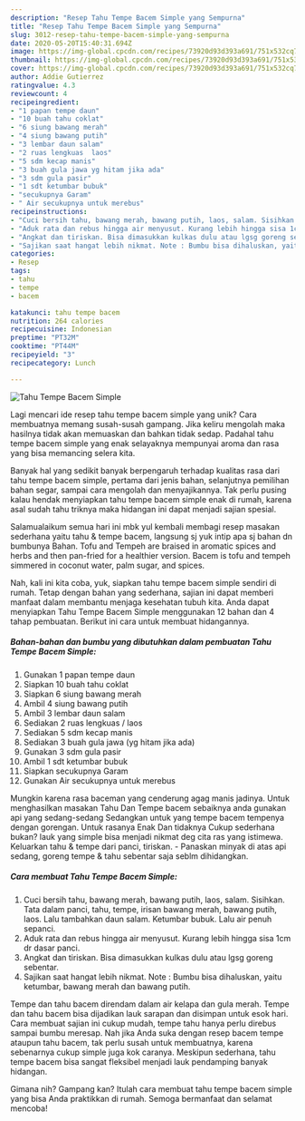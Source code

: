 ```yaml
---
description: "Resep Tahu Tempe Bacem Simple yang Sempurna"
title: "Resep Tahu Tempe Bacem Simple yang Sempurna"
slug: 3012-resep-tahu-tempe-bacem-simple-yang-sempurna
date: 2020-05-20T15:40:31.694Z
image: https://img-global.cpcdn.com/recipes/73920d93d393a691/751x532cq70/tahu-tempe-bacem-simple-foto-resep-utama.jpg
thumbnail: https://img-global.cpcdn.com/recipes/73920d93d393a691/751x532cq70/tahu-tempe-bacem-simple-foto-resep-utama.jpg
cover: https://img-global.cpcdn.com/recipes/73920d93d393a691/751x532cq70/tahu-tempe-bacem-simple-foto-resep-utama.jpg
author: Addie Gutierrez
ratingvalue: 4.3
reviewcount: 4
recipeingredient:
- "1 papan tempe daun"
- "10 buah tahu coklat"
- "6 siung bawang merah"
- "4 siung bawang putih"
- "3 lembar daun salam"
- "2 ruas lengkuas  laos"
- "5 sdm kecap manis"
- "3 buah gula jawa yg hitam jika ada"
- "3 sdm gula pasir"
- "1 sdt ketumbar bubuk"
- "secukupnya Garam"
- " Air secukupnya untuk merebus"
recipeinstructions:
- "Cuci bersih tahu, bawang merah, bawang putih, laos, salam. Sisihkan. Tata dalam panci, tahu, tempe, irisan bawang merah, bawang putih, laos. Lalu tambahkan daun salam. Ketumbar bubuk. Lalu air penuh sepanci."
- "Aduk rata dan rebus hingga air menyusut. Kurang lebih hingga sisa 1cm dr dasar panci."
- "Angkat dan tiriskan. Bisa dimasukkan kulkas dulu atau lgsg goreng sebentar."
- "Sajikan saat hangat lebih nikmat. Note : Bumbu bisa dihaluskan, yaitu ketumbar, bawang merah dan bawang putih."
categories:
- Resep
tags:
- tahu
- tempe
- bacem

katakunci: tahu tempe bacem 
nutrition: 264 calories
recipecuisine: Indonesian
preptime: "PT32M"
cooktime: "PT44M"
recipeyield: "3"
recipecategory: Lunch

---
```



![Tahu Tempe Bacem Simple](https://img-global.cpcdn.com/recipes/73920d93d393a691/751x532cq70/tahu-tempe-bacem-simple-foto-resep-utama.jpg)

Lagi mencari ide resep tahu tempe bacem simple yang unik? Cara membuatnya memang susah-susah gampang. Jika keliru mengolah maka hasilnya tidak akan memuaskan dan bahkan tidak sedap. Padahal tahu tempe bacem simple yang enak selayaknya mempunyai aroma dan rasa yang bisa memancing selera kita.

Banyak hal yang sedikit banyak berpengaruh terhadap kualitas rasa dari tahu tempe bacem simple, pertama dari jenis bahan, selanjutnya pemilihan bahan segar, sampai cara mengolah dan menyajikannya. Tak perlu pusing kalau hendak menyiapkan tahu tempe bacem simple enak di rumah, karena asal sudah tahu triknya maka hidangan ini dapat menjadi sajian spesial.

Salamualaikum semua hari ini mbk yul kembali membagi resep masakan sederhana yaitu tahu &amp; tempe bacem, langsung sj yuk intip apa sj bahan dn bumbunya Bahan. Tofu and Tempeh are braised in aromatic spices and herbs and then pan-fried for a healthier version. Bacem is tofu and tempeh simmered in coconut water, palm sugar, and spices.


Nah, kali ini kita coba, yuk, siapkan tahu tempe bacem simple sendiri di rumah. Tetap dengan bahan yang sederhana, sajian ini dapat memberi manfaat dalam membantu menjaga kesehatan tubuh kita. Anda dapat menyiapkan Tahu Tempe Bacem Simple menggunakan 12 bahan dan 4 tahap pembuatan. Berikut ini cara untuk membuat hidangannya.

<!--inarticleads1-->

##### Bahan-bahan dan bumbu yang dibutuhkan dalam pembuatan Tahu Tempe Bacem Simple:

1. Gunakan 1 papan tempe daun
1. Siapkan 10 buah tahu coklat
1. Siapkan 6 siung bawang merah
1. Ambil 4 siung bawang putih
1. Ambil 3 lembar daun salam
1. Sediakan 2 ruas lengkuas / laos
1. Sediakan 5 sdm kecap manis
1. Sediakan 3 buah gula jawa (yg hitam jika ada)
1. Gunakan 3 sdm gula pasir
1. Ambil 1 sdt ketumbar bubuk
1. Siapkan secukupnya Garam
1. Gunakan  Air secukupnya untuk merebus


Mungkin karena rasa baceman yang cenderung agag manis jadinya. Untuk menghasilkan masakan Tahu Dan Tempe bacem sebaiknya anda gunakan api yang sedang-sedang Sedangkan untuk yang tempe bacem tempenya dengan gorengan. Untuk rasanya Enak Dan tidaknya Cukup sederhana bukan? lauk yang simple bisa menjadi nikmat deg cita ras yang istimewa. Keluarkan tahu &amp; tempe dari panci, tiriskan. - Panaskan minyak di atas api sedang, goreng tempe &amp; tahu sebentar saja seblm dihidangkan. 

<!--inarticleads2-->

##### Cara membuat Tahu Tempe Bacem Simple:

1. Cuci bersih tahu, bawang merah, bawang putih, laos, salam. Sisihkan. Tata dalam panci, tahu, tempe, irisan bawang merah, bawang putih, laos. Lalu tambahkan daun salam. Ketumbar bubuk. Lalu air penuh sepanci.
1. Aduk rata dan rebus hingga air menyusut. Kurang lebih hingga sisa 1cm dr dasar panci.
1. Angkat dan tiriskan. Bisa dimasukkan kulkas dulu atau lgsg goreng sebentar.
1. Sajikan saat hangat lebih nikmat. Note : Bumbu bisa dihaluskan, yaitu ketumbar, bawang merah dan bawang putih.


Tempe dan tahu bacem direndam dalam air kelapa dan gula merah. Tempe dan tahu bacem bisa dijadikan lauk sarapan dan disimpan untuk esok hari. Cara membuat sajian ini cukup mudah, tempe tahu hanya perlu direbus sampai bumbu meresap. Nah jika Anda suka dengan resep bacem tempe ataupun tahu bacem, tak perlu susah untuk membuatnya, karena sebenarnya cukup simple juga kok caranya. Meskipun sederhana, tahu tempe bacem bisa sangat fleksibel menjadi lauk pendamping banyak hidangan. 

Gimana nih? Gampang kan? Itulah cara membuat tahu tempe bacem simple yang bisa Anda praktikkan di rumah. Semoga bermanfaat dan selamat mencoba!
